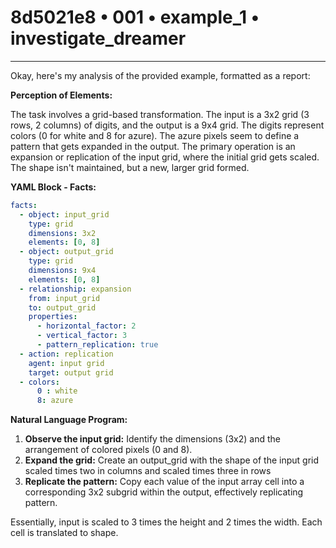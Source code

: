 # 8d5021e8 • 001 • example_1 • investigate_dreamer

---
Okay, here's my analysis of the provided example, formatted as a report:

**Perception of Elements:**

The task involves a grid-based transformation. The input is a 3x2 grid (3 rows, 2 columns) of digits, and the output is a 9x4 grid. The digits represent colors (0 for white and 8 for azure). The azure pixels seem to define a pattern that gets expanded in the output. The primary operation is an expansion or replication of the input grid, where the initial grid gets scaled. The shape isn't maintained, but a new, larger grid formed.

**YAML Block - Facts:**



```yaml
facts:
  - object: input_grid
    type: grid
    dimensions: 3x2
    elements: [0, 8]
  - object: output_grid
    type: grid
    dimensions: 9x4
    elements: [0, 8]
  - relationship: expansion
    from: input_grid
    to: output_grid
    properties:
      - horizontal_factor: 2
      - vertical_factor: 3
      - pattern_replication: true
  - action: replication
    agent: input grid
    target: output grid
  - colors:
      0 : white
      8: azure

```



**Natural Language Program:**

1.  **Observe the input grid:** Identify the dimensions (3x2) and the arrangement of colored pixels (0 and 8).
2.  **Expand the grid:** Create an output_grid with the shape of the input grid scaled times two in columns and scaled times three in rows
3.  **Replicate the pattern:** Copy each value of the input array cell into a corresponding 3x2 subgrid within the output, effectively replicating pattern.

Essentially, input is scaled to 3 times the height and 2 times the width. Each cell is translated to shape.

